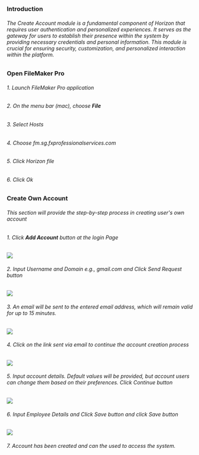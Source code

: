 ### Introduction
###### The Create Account module is a fundamental component of Horizon that requires user authentication and personalized experiences. It serves as the gateway for users to establish their presence within the system by providing necessary credentials and personal information. This module is crucial for ensuring security, customization, and personalized interaction within the platform.

### Open FileMaker Pro
###### 1. Launch FileMaker Pro application
###### 2. On the menu bar (mac), choose **File**

###### 3. Select Hosts
###### 4. Choose fm.sg.fxprofessionalservices.com
###### 5. Click Horizon file
###### 6. Click Ok

### Create Own Account
###### This section will provide the step-by-step process in creating user's own account
###### 1. Click **Add Account** button at the login Page

![](https://gist.github.com/assets/162257867/193dd58c-e158-431d-bd7c-9835d0ef617c)

###### 2. Input Username and Domain e.g., gmail.com and Click Send Request button
![](https://gist.github.com/assets/162257867/e9d6351e-2737-4180-a54b-da44bfeb8f3f)

###### 3. An email will be sent to the entered email address, which will remain valid for up to 15 minutes.

![](https://gist.github.com/assets/162257867/10d3c868-a1ed-4aca-a315-17a83d120c6d)

###### 4. Click on the link sent via email to continue the account creation process


![](https://gist.github.com/assets/162257867/3d7b12c0-8d8b-4ce9-ad66-a7d4925c12c2)

###### 5. Input account details. Default values will be provided, but account users can change them based on their preferences. Click Continue button

![](https://gist.github.com/assets/162257867/a1d5d94d-e5ea-4901-9b5d-eeafca638011)

###### 6. Input Employee Details and Click Save button and click Save button

![](https://gist.github.com/assets/162257867/db3c7e63-f594-4b24-b741-3a02ee9951f1)

###### 7. Account has been created and can the used to access the system.